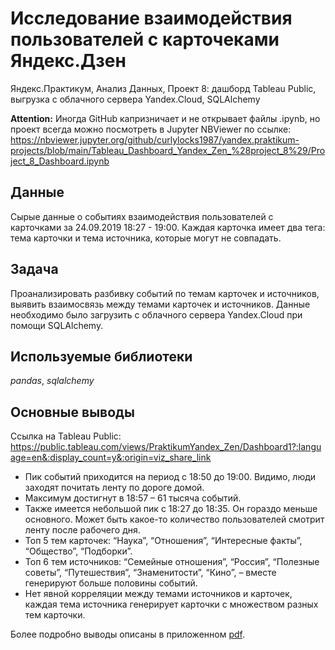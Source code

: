 # Исследование взаимодействия пользователей с карточеками Яндекс.Дзен

Яндекс.Практикум, Анализ Данных, Проект 8: дашборд Tableau Public, выгрузка с облачного сервера Yandex.Cloud, SQLAlchemy 

__Attention:__ Иногда GitHub капризничает и не открывает файлы .ipynb, но проект всегда можно посмотреть в Jupyter NBViewer по ссылке: https://nbviewer.jupyter.org/github/curlylocks1987/yandex.praktikum-projects/blob/main/Tableau_Dashboard_Yandex_Zen_%28project_8%29/Project_8_Dashboard.ipynb


## Данные

Сырые данные о событиях взаимодействия пользователей с карточками за 24.09.2019 18:27 - 19:00. Каждая карточка имеет два тега: тема карточки и тема источника, которые могут не совпадать.

## Задача

Проанализировать разбивку событий по темам карточек и источников, выявить взаимосвязь между темами карточек и источников. Данные необходимо было загрузить с облачного сервера Yandex.Cloud при помощи SQLAlchemy.

## Используемые библиотеки
*pandas*, *sqlalchemy*

## Основные выводы

Cсылка на Tableau Public:
https://public.tableau.com/views/PraktikumYandex_Zen/Dashboard1?:language=en&:display_count=y&:origin=viz_share_link

- Пик событий приходится на период с 18:50 до 19:00. Видимо, люди заходят
почитать ленту по дороге домой.
- Максимум достигнут в 18:57 – 61 тысяча событий.
- Также имеется небольшой пик с 18:27 до 18:35. Он гораздо меньше основного. Может быть какое-то количество пользователей смотрит ленту после рабочего дня.
- Топ 5 тем карточек: “Наука”, “Отношения”, “Интересные факты”, “Общество”, “Подборки”.
- Топ 6 тем источников: “Семейные отношения”, “Россия”, “Полезные советы”, “Путешествия”, “Знаменитости”, “Кино”, – вместе генерируют больше половины событий.
- Нет явной корреляции между темами источников и карточек, каждая тема источника генерирует карточки с множеством разных тем карточки.

Более подробно выводы описаны в приложенном [pdf](Praktikum_Yandex_Zen.pdf).

